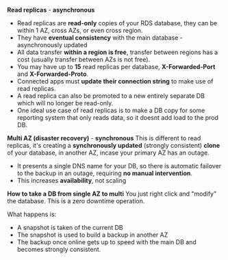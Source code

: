 
**Read replicas** - **asynchronous**
- Read replicas are **read-only** copies of your RDS database, they can be within 1 AZ, cross AZs, or even cross region.
- They have **eventual consistency** with the main database - asynchronously updated
- All data transfer **within a region is free**, transfer between regions has a cost (usually transfer between AZs is not free).
- You may have up to **15** read replicas per database,  **X-Forwarded-Port** and **X-Forwarded-Proto**.
- Connected apps must **update their connection string** to make use of read replicas.
- A read replica can also be promoted to a new entirely separate DB which will no longer be read-only.
- One ideal use case of read replicas is to make a DB copy for some reporting system that only reads data, so it doesnt add load to the prod DB.

**Multi AZ (disaster recovery)** - **synchronous**
This is different to read replicas, it's creating a **synchronously updated** (strongly consistent) **clone** of your database, in another AZ, incase your primary AZ has an outage.
- It presents a single DNS name for your DB, so there is automatic failover to the backup in an outage, requiring **no manual intervention**.
- This increases **availability**, not scaling


**How to take a DB from single AZ to multi**
You just right click and "modify" the database.
This is a zero downtime operation.

What happens is:
- A snapshot is taken of the current DB
- The snapshot is used to build a backup in another AZ
- The backup once online gets up to speed with the main DB and becomes strongly consistent.